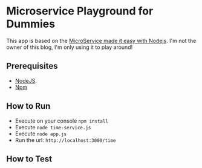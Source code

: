 # Microservice Playground for Dummies

This app is based on the [MicroService made it easy with Nodejs](https://arm.ag/microservices-made-easy-with-node-js-f41bb2be2d3c).
I'm not the owner of this blog, I'm only using it to play around!

## Prerequisites

- [NodeJS](https://nodejs.org/en/download/).
- [Npm](https://www.npmjs.com/get-npm)

## How to Run

- Execute on your console `npm install`
- Execute `node time-service.js`
- Execute  `node app.js`
- Run the url: `http://localhost:3000/time`

## How to Test